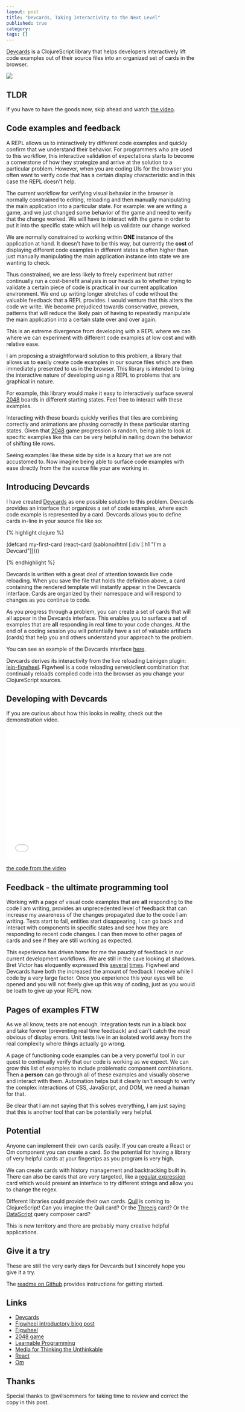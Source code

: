 ```yaml
---
layout: post
title: "Devcards, Taking Interactivity to the Next Level"
published: true
category: 
tags: []
---
```


<link href="/resources/public/devcards/two-zero.css" rel="stylesheet" type="text/css">

[Devcards][devcards] is a ClojureScript library that helps developers
interactively lift code examples out of their source files into an
organized set of cards in the browser.

<p>
<a href="https://github.com/bhauman/devcards">
<img class="img-responsive" src="https://s3.amazonaws.com/bhauman-blog-images/devcards-action-shot.png"/>
</a>
</p>

## TLDR

If you have to have the goods now, skip ahead and watch [the
video](#developing-with-devcards).

## Code examples and feedback

A REPL allows us to interactively try different code examples and
quickly confirm that we understand their behavior. For programmers who
are used to this workflow, this interactive validation of expectations
starts to become a cornerstone of how they strategize and arrive at
the solution to a particular problem. However, when you are coding UIs
for the browser you often want to verify code that has a certain
display characteristic and in this case the REPL doesn't help.

The current workflow for verifying visual behavior in the browser is
normally constrained to editing, reloading and then manually
manipulating the main application into a particular state. For
example: we are writing a game, and we just changed some behavior of
the game and need to verify that the change worked. We will have to
interact with the game in order to put it into the specific state
which will help us validate our change worked.

We are normally constrained to working within **ONE** instance of the
application at hand. It doesn't have to be this way, but currently the
**cost** of displaying different code examples in different states is
often higher than just manually manipulating the main application
instance into state we are wanting to check.

Thus constrained, we are less likely to freely experiment but rather
continually run a cost-benefit analysis in our heads as to whether
trying to validate a certain piece of code is practical in our current
application environment. We end up writing longer stretches of code
without the valuable feedback that a REPL provides. I would venture
that this alters the code we write. We become prejudiced towards
conservative, proven, patterns that will reduce the likely pain
of having to repeatedly manipulate the main application into a certain
state over and over again.

This is an extreme divergence from developing with a REPL where we can
where we can experiment with different code examples at low cost and
with relative ease.

I am proposing a straightforward solution to this problem, a library
that allows us to easily create code examples in our source files
which are then immediately presented to us in the browser. This
library is intended to bring the interactive nature of developing
using a REPL to problems that are graphical in nature.

For example, this library would make it easy to interactively surface
several [2048][2048] boards in different starting states. Feel free to
interact with these examples.

<div class="panel panel-default devcard-panel devcard-padding devcard-padding-top">
  <div id="tz-board-1"></div>
</div>

<div class="panel panel-default devcard-panel devcard-padding devcard-padding-top">
<div id="tz-board-2"></div>
</div>

<div class="panel panel-default devcard-panel devcard-padding devcard-padding-top">
<div id="tz-board-3"></div>
</div>

Interacting with these boards quickly verifies that tiles are
combining correctly and animations are phasing correctly in these
particular starting states. Given that [2048][2048] game progression
is random, being able to look at specific examples like this can be
very helpful in nailing down the behavior of shifting tile rows.

Seeing examples like these side by side is a luxury that we are not
accustomed to. Now imagine being able to surface code examples with
ease directly from the the source file your are working in.

## Introducing Devcards

I have created [Devcards][devcards] as one possible solution to this
problem. Devcards provides an interface that organizes a set of code
examples, where each code example is represented by a card. Devcards
allows you to define cards in-line in your source file like so:

{% highlight clojure %}

(defcard my-first-card 
  (react-card (sablono/html [:div [:h1 "I'm a Devcard"]])))

{% endhighlight %}

Devcards is written with a great deal of attention towards live code
reloading. When you save the file that holds the definition above, a
card containing the rendered template will instantly appear in the
Devcards interface. Cards are organized by their namespace and will
respond to changes as you continue to code.

As you progress through a problem, you can create a set of cards that
will all appear in the Devcards interface. This enables you to surface
a set of examples that are **all** responding in real time to your
code changes. At the end of a coding session you will potentially have
a set of valuable artifacts (cards) that help you and others
understand your approach to the problem.

You can see an example of the Devcards interface [here](http://rigsomelight.com/devcards/).

Devcards derives its interactivity from the live reloading Leinigen
plugin: [lein-figwheel][figwheel-post]. Figwheel is a code reloading server/client
combination that continually reloads compiled code into the browser as
you change your ClojureScript sources.

## Developing with Devcards

If you are curious about how this looks in reality, check out the
demonstration video. 

<div class="video-container">
<iframe src="//player.vimeo.com/video/97078905?byline=0&amp;portrait=0" width="620" height="348" frameborder="0" webkitallowfullscreen mozallowfullscreen allowfullscreen></iframe>
</div>

[the code from the video](https://gist.github.com/bhauman/68f965573ba660715b35)

## Feedback - the ultimate programming tool

Working with a page of visual code examples that are **all**
responding to the code I am writing, provides an unprecedented level
of feedback that can increase my awareness of the changes propagated
due to the code I am writing. Tests start to fail, entities start
disappearing, I can go back and interact with components in specific
states and see how they are responding to recent code changes. I can
then move to other pages of cards and see if they are still working as
expected.

This experience has driven home for me the paucity of feedback in our
current development workflows. We are still in the cave looking at
shadows. Bret Victor has eloquently expressed this
[several][unthinkable] [times][learnableprogramming]. Figwheel and
Devcards have both the increased the amount of feedback I receive
while I code by a very large factor. Once you experience this your
eyes will be opened and you will not freely give up this way of
coding, just as you would be loath to give up your REPL now.

## Pages of examples FTW

As we all know, tests are not enough. Integration tests run in a black
box and take forever (preventing real time feedback) and can't catch
the most obvious of display errors. Unit tests live in an isolated
world away from the real complexity where things actually go wrong.

A page of functioning code examples can be a very powerful tool in our
quest to continually verify that our code is working as we expect. We
can grow this list of examples to include problematic component
combinations. Then a **person** can go through all of these examples
and visually observe and interact with them. Automation helps but it
clearly isn't enough to verify the complex interactions of CSS,
JavaScript, and DOM, we need a human for that.

Be clear that I am not saying that this solves everything, I am just
saying that this is another tool that can be potentially very helpful.

## Potential

Anyone can implement their own cards easily. If you can create a React
or Om component you can create a card. So the potential for having a
library of very helpful cards at your fingertips as you program is
very high.

We can create cards with history management and backtracking built in.
There can also be cards that are very targeted, like a [regular
expression][rubular] card which would present an interface to try
different strings and allow you to change the regex.

Different libraries could provide their own cards. [Quil][quil] is
coming to ClojureScript! Can you imagine the Quil card? Or the
[Threejs][threejs] card? Or the [DataScript][datascript] query
composer card?

This is new territory and there are probably many creative helpful
applications.

## Give it a try

These are still the very early days for Devcards but I sincerely hope
you give it a try.

The [readme on Github][devcards] provides instructions for getting started.

## Links 

* [Devcards][devcards]
* [Figwheel introductory blog post][figwheel-post]
* [Figwheel][figwheel]
* [2048 game][2048]
* [Learnable Programming][learnableprogramming]
* [Media for Thinking the Unthinkable][unthinkable]
* [React](http://facebook.github.io/react/)
* [Om](https://github.com/swannodette/om)

## Thanks 

Special thanks to @willsommers for taking time to review and correct
the copy in this post.


[devcards]: https://github.com/bhauman/devcards
[figwheel]: https://github.com/bhauman/lein-figwheel
[figwheel-post]: http://rigsomelight.com/2014/05/01/interactive-programming-flappy-bird-clojurescript.html
[2048]: http://gabrielecirulli.github.io/2048/
[learnableprogramming]: http://worrydream.com/LearnableProgramming/
[unthinkable]: http://worrydream.com/#!/MediaForThinkingTheUnthinkable
[quil]: https://github.com/quil/quil
[threejs]: http://threejs.org/
[datascript]: https://github.com/tonsky/datascript
[rubular]: http://rubular.com/


<script src="/resources/public/devcards/js/devcard-examples-prod.js"></script>


